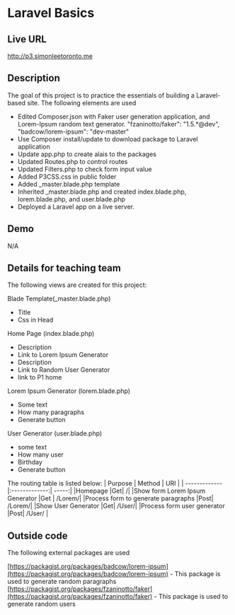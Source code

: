 # Laravel Basics

## Live URL
<http://p3.simonleetoronto.me>

## Description
The goal of this project is to practice the essentials of building a Laravel-based site. 
The following elements are used

- Edited Composer.json with Faker user generation application, and Lorem-Ipsum random text generator.
		"fzaninotto/faker": "1.5.*@dev",
		"badcow/lorem-ipsum": "dev-master"
- Use Composer install/update to download package to Laravel application
- Update app.php to create alais to the packages
- Updated Routes.php to control routes
- Updated Filters.php to check form input value
- Added P3CSS.css in public folder
- Added _master.blade.php template
- Inherited _master.blade.php and created index.blade.php, lorem.blade.php, and user.blade.php
- Deployed a Laravel app on a live server.


## Demo
N/A

## Details for teaching team

The following views are created for this project:

Blade Template(_master.blade.php)
- Title 
- Css in Head

Home Page (index.blade.php)
- Description 
- Link to Lorem Ipsum Generator
- Description
- Link to Random User Generator
- link to P1 home

Lorem Ipsum Generator (lorem.blade.php)
- Some text
- How many paragraphs
- Generate button

User Generator (user.blade.php)
- some text 
- How many user
- Birthday
- Generate button

The routing table is listed below: 
| Purpose        | Method           | URI  |
| ------------- |:-------------:| -----:|
|Homepage							|Get|						/|
|Show form Lorem Ipsum Generator 	|Get |					/Lorem/|
|Process form to generate paragraphs |Post|					/Lorem/|
|Show User Generator					|Get|						/User/|
|Process form user generator			|Post| 					/User/	|


## Outside code
The following external packages are used

[https://packagist.org/packages/badcow/lorem-ipsum](https://packagist.org/packages/badcow/lorem-ipsum)  - This package is used to generate random paragraphs 
[https://packagist.org/packages/fzaninotto/faker](https://packagist.org/packages/fzaninotto/faker) - This package is used to generate random users
